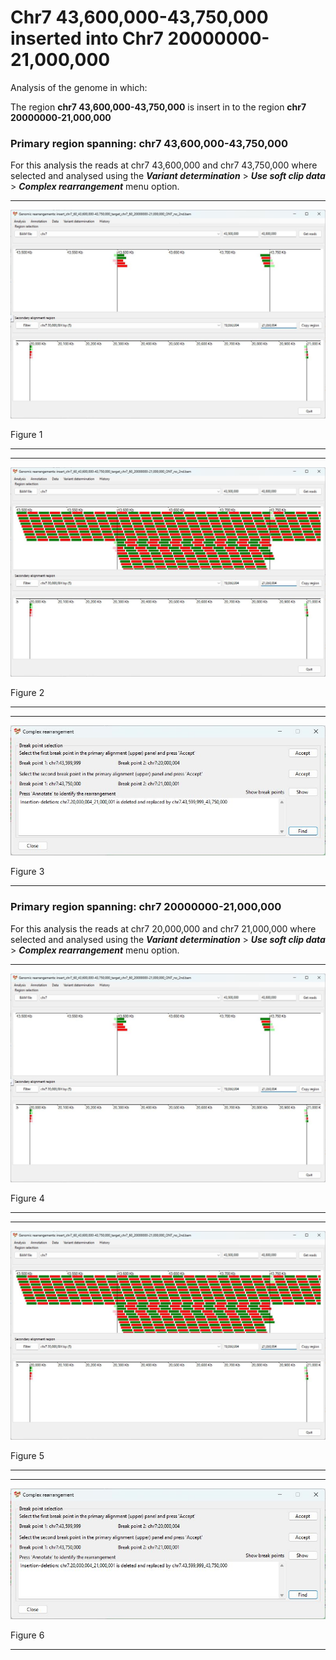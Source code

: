 # Chr7 43,600,000-43,750,000  inserted into Chr7 20000000-21,000,000

Analysis of the genome in which: 

The region **chr7 43,600,000-43,750,000** is insert in to the region **chr7 20000000-21,000,000**

### Primary region spanning: chr7 43,600,000-43,750,000 

For this analysis the reads at chr7 43,600,000 and chr7 43,750,000 where selected and analysed using the
 ___Variant determination___ > ___Use soft clip data___ > ___Complex rearrangement___ menu option.

<hr />

![image](images/insert_chr7_60_43,600,000-43,750,000_target_chr7_60_20000000-21,000,000_ONT_no_2nd_1.jpg)

Figure 1

<hr />

<hr />

![image](images/insert_chr7_60_43,600,000-43,750,000_target_chr7_60_20000000-21,000,000_ONT_no_2nd_1_all.jpg)

Figure 2

<hr />

<hr />

![image](images/insert_chr7_60_43,600,000-43,750,000_target_chr7_60_20000000-21,000,000_ONT_no_2nd_1_result.jpg)

Figure 3

<hr />

### Primary region spanning: chr7 20000000-21,000,000 

For this analysis the reads at chr7 20,000,000 and chr7 21,000,000 where selected and analysed using the  ___Variant determination___ > ___Use soft clip data___ > ___Complex rearrangement___ menu option.

<hr />

![image](images/insert_chr7_60_43,600,000-43,750,000_target_chr7_60_20000000-21,000,000_ONT_no_2nd_1.jpg)

Figure 4

<hr />

<hr />

![image](images/insert_chr7_60_43,600,000-43,750,000_target_chr7_60_20000000-21,000,000_ONT_no_2nd_1_all.jpg)

Figure 5

<hr />

<hr />

![image](images/insert_chr7_60_43,600,000-43,750,000_target_chr7_60_20000000-21,000,000_ONT_no_2nd_1_result.jpg)

Figure 6

<hr />

